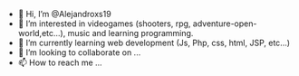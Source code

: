 - 👋 Hi, I’m @Alejandroxs19
- 👀 I’m interested in videogames (shooters, rpg, adventure-open-world,etc...), music and learning programming.
- 🌱 I’m currently learning web development (Js, Php, css, html, JSP, etc...)
- 💞️ I’m looking to collaborate on ...
- 📫 How to reach me ...

<!---
Alejandroxs19/Alejandroxs19 is a ✨ special ✨ repository because its `README.md` (this file) appears on your GitHub profile.
You can click the Preview link to take a look at your changes.
--->
